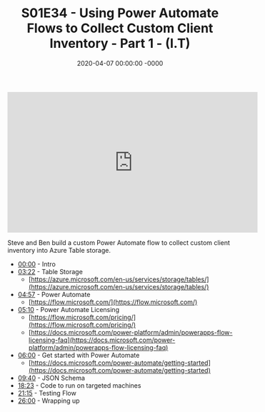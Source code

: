 ﻿---
layout: post
title: "S01E34 - Using Power Automate Flows to Collect Custom Client Inventory - Part 1 - (I.T)"
date: 2020-04-07 00:00:00 -0000
categories:
---

<iframe loading="lazy" width="560" height="315" src="https://www.youtube.com/embed/MVyGn35zoT4" title="YouTube video player" frameborder="0" allow="accelerometer; autoplay; clipboard-write; encrypted-media; gyroscope; picture-in-picture" allowfullscreen></iframe>

Steve and Ben build a custom Power Automate flow to collect custom client inventory into Azure Table storage.

 * [00:00](https://www.youtube.com/watch?v=MVyGn35zoT4&t=0s) - Intro
 * [03:22](https://www.youtube.com/watch?v=MVyGn35zoT4&t=202s) - Table Storage
   - [https://azure.microsoft.com/en-us/services/storage/tables/](https://azure.microsoft.com/en-us/services/storage/tables/)
 * [04:57](https://www.youtube.com/watch?v=MVyGn35zoT4&t=297s) - Power Automate
   - [https://flow.microsoft.com/](https://flow.microsoft.com/)
 * [05:10](https://www.youtube.com/watch?v=MVyGn35zoT4&t=310s) - Power Automate Licensing
   - [https://flow.microsoft.com/pricing/](https://flow.microsoft.com/pricing/)
   - [https://docs.microsoft.com/power-platform/admin/powerapps-flow-licensing-faq](https://docs.microsoft.com/power-platform/admin/powerapps-flow-licensing-faq)
 * [06:00](https://www.youtube.com/watch?v=MVyGn35zoT4&t=360s) - Get started with Power Automate
   - [https://docs.microsoft.com/power-automate/getting-started](https://docs.microsoft.com/power-automate/getting-started)
 * [09:40](https://www.youtube.com/watch?v=MVyGn35zoT4&t=580s) - JSON Schema
 * [18:23](https://www.youtube.com/watch?v=MVyGn35zoT4&t=1103s) - Code to run on targeted machines
 * [21:15](https://www.youtube.com/watch?v=MVyGn35zoT4&t=1275s) - Testing Flow
 * [26:00](https://www.youtube.com/watch?v=MVyGn35zoT4&t=1560s) - Wrapping up

